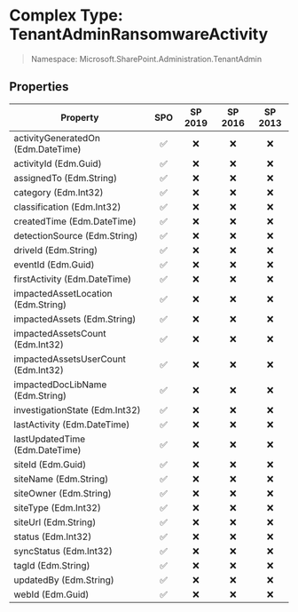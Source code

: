 # Complex Type: TenantAdminRansomwareActivity

> Namespace: Microsoft.SharePoint.Administration.TenantAdmin

## Properties

Property | SPO | SP 2019 | SP 2016 | SP 2013
----------|:---:|:-------:|:-------:|:-------:
activityGeneratedOn (Edm.DateTime) | ✅ | ❌ | ❌ | ❌
activityId (Edm.Guid) | ✅ | ❌ | ❌ | ❌
assignedTo (Edm.String) | ✅ | ❌ | ❌ | ❌
category (Edm.Int32) | ✅ | ❌ | ❌ | ❌
classification (Edm.Int32) | ✅ | ❌ | ❌ | ❌
createdTime (Edm.DateTime) | ✅ | ❌ | ❌ | ❌
detectionSource (Edm.String) | ✅ | ❌ | ❌ | ❌
driveId (Edm.String) | ✅ | ❌ | ❌ | ❌
eventId (Edm.Guid) | ✅ | ❌ | ❌ | ❌
firstActivity (Edm.DateTime) | ✅ | ❌ | ❌ | ❌
impactedAssetLocation (Edm.String) | ✅ | ❌ | ❌ | ❌
impactedAssets (Edm.String) | ✅ | ❌ | ❌ | ❌
impactedAssetsCount (Edm.Int32) | ✅ | ❌ | ❌ | ❌
impactedAssetsUserCount (Edm.Int32) | ✅ | ❌ | ❌ | ❌
impactedDocLibName (Edm.String) | ✅ | ❌ | ❌ | ❌
investigationState (Edm.Int32) | ✅ | ❌ | ❌ | ❌
lastActivity (Edm.DateTime) | ✅ | ❌ | ❌ | ❌
lastUpdatedTime (Edm.DateTime) | ✅ | ❌ | ❌ | ❌
siteId (Edm.Guid) | ✅ | ❌ | ❌ | ❌
siteName (Edm.String) | ✅ | ❌ | ❌ | ❌
siteOwner (Edm.String) | ✅ | ❌ | ❌ | ❌
siteType (Edm.Int32) | ✅ | ❌ | ❌ | ❌
siteUrl (Edm.String) | ✅ | ❌ | ❌ | ❌
status (Edm.Int32) | ✅ | ❌ | ❌ | ❌
syncStatus (Edm.Int32) | ✅ | ❌ | ❌ | ❌
tagId (Edm.String) | ✅ | ❌ | ❌ | ❌
updatedBy (Edm.String) | ✅ | ❌ | ❌ | ❌
webId (Edm.Guid) | ✅ | ❌ | ❌ | ❌